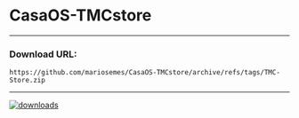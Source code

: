 # CasaOS-TMCstore

---

### Download URL:

    https://github.com/mariosemes/CasaOS-TMCstore/archive/refs/tags/TMC-Store.zip
 
---

[![downloads](https://img.shields.io/github/downloads/mariosemes/CasaOS-TMCstore/total)](https://img.shields.io/github/downloads/mariosemes/CasaOS-TMCstore/total)

